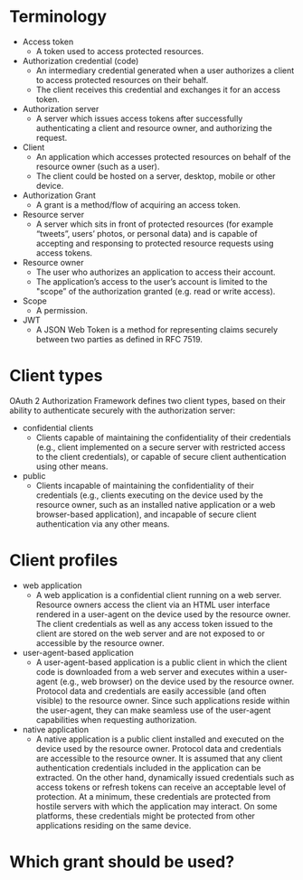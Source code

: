# Terminology
- Access token 
  - A token used to access protected resources.
- Authorization credential (code)
  - An intermediary credential generated when a user authorizes a client to access protected resources 
  on their behalf.
  - The client receives this credential and exchanges it for an access token.
- Authorization server
  - A server which issues access tokens after successfully authenticating a client and resource
 owner, and authorizing the request.
- Client
  - An application which accesses protected resources on behalf of the resource owner (such as a user).
  - The client could be hosted on a server, desktop, mobile or other device.
- Authorization Grant
  - A grant is a method/flow of acquiring an access token.
- Resource server
  - A server which sits in front of protected resources (for example “tweets”, users’ photos, or personal data) 
  and is capable of accepting and responsing to protected resource requests using access tokens.
- Resource owner
  - The user who authorizes an application to access their account.
  - The application’s access to the user’s account is limited to the "scope” of the authorization granted (e.g. read or write access).
- Scope
  - A permission.
- JWT
  - A JSON Web Token is a method for representing claims securely between two parties as defined in RFC 7519.

# Client types

OAuth 2 Authorization Framework defines two client types, based on their ability to authenticate securely with 
the authorization server:

- confidential clients
  - Clients capable of maintaining the confidentiality of their credentials (e.g., client implemented on a secure 
server with restricted access to the client credentials), or capable of secure client authentication using 
other means.
- public
  - Clients incapable of maintaining the confidentiality of their credentials (e.g., clients executing on the 
  device used by the resource owner, such as an installed native application or a web browser-based application), 
  and incapable of secure client authentication via any other means.

# Client profiles

- web application
  - A web application is a confidential client running on a web server.  Resource owners access the client via an 
  HTML user interface rendered in a user-agent on the device used by the resource owner. The client credentials 
  as well as any access token issued to the client are stored on the web server and are not exposed to or 
  accessible by the resource owner.
- user-agent-based application
  - A user-agent-based application is a public client in which the client code is downloaded from a web server 
  and executes within a user-agent (e.g., web browser) on the device used by the resource owner.  Protocol data 
  and credentials are easily accessible (and often visible) to the resource owner. Since such applications reside 
  within the user-agent, they can make seamless use of the user-agent capabilities when requesting authorization.
- native application
  - A native application is a public client installed and executed on the device used by the resource owner.
  Protocol data and credentials are accessible to the resource owner. It is assumed that any client authentication 
  credentials included in the application can be extracted. On the other hand, dynamically issued credentials such 
  as access tokens or refresh tokens can receive an acceptable level of protection. At a minimum, these credentials
  are protected from hostile servers with which the application may interact. On some platforms, these credentials
  might be protected from other applications residing on the same device.



# Which grant should be used?
